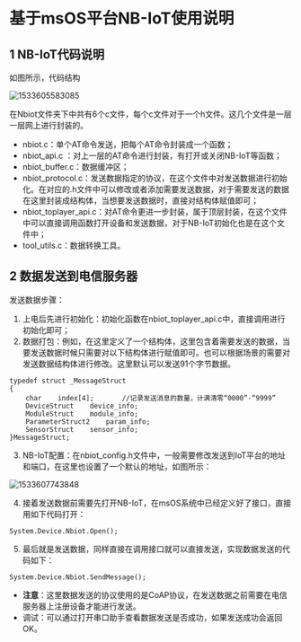 # 基于msOS平台NB-IoT使用说明

## 1 NB-IoT代码说明

如图所示，代码结构

![1533605583085](C:\Users\JH\AppData\Local\Temp\1533605583085.png)

在Nbiot文件夹下中共有6个c文件，每个c文件对于一个h文件。这几个文件是一层一层网上进行封装的。

- nbiot.c：单个AT命令发送，把每个AT命令封装成一个函数；
- nbiot_api.c ：对上一层的AT命令进行封装，有打开或关闭NB-IoT等函数；
- nbiot_buffer.c：数据缓冲区；
- nbiot_protocol.c：发送数据指定的协议，在这个文件中对发送数据进行初始化。在对应的.h文件中可以修改或者添加需要发送数据，对于需要发送的数据在这里封装成结构体，当想要发送数据时，直接对结构体赋值即可；
- nbiot_toplayer_api.c：对AT命令更进一步封装，属于顶层封装，在这个文件中可以直接调用函数打开设备和发送数据，对于NB-IoT初始化也是在这个文件中；
- tool_utils.c：数据转换工具。

## 2 数据发送到电信服务器

发送数据步骤：

1. 上电后先进行初始化：初始化函数在nbiot_toplayer_api.c中，直接调用进行初始化即可；
2. 数据打包：例如，在这里定义了一个结构体，这里包含着需要发送的数据，当要发送数据时候只需要对以下结构体进行赋值即可。也可以根据场景的需要对发送数据结构体进行修改。这里默认可以发送91个字节数据。

```
typedef struct _MessageStruct
{
	char	index[4];		//记录发送消息的数量，计满清零“0000”-“9999”
	DeviceStruct	device_info;
	ModuleStruct	module_info;
	ParameterStruct2	param_info;
	SensorStruct	sensor_info;
}MessageStruct;
```

3. NB-IoT配置：在nbiot_config.h文件中，一般需要修改发送到IoT平台的地址和端口，在这里也设置了一个默认的地址，如图所示：

![1533607743848](E:\GitHub\work\assets\1533607743848.png)

4. 接着发送数据前需要先打开NB-IoT，在msOS系统中已经定义好了接口，直接用如下代码打开：

```
System.Device.Nbiot.Open();
```

5. 最后就是发送数据，同样直接在调用接口就可以直接发送，实现数据发送的代码如下：

```
System.Device.Nbiot.SendMessage();
```

- **注意**：这里数据发送的协议使用的是CoAP协议，在发送数据之前需要在电信服务器上注册设备才能进行发送。
- 调试：可以通过打开串口助手查看数据发送是否成功，如果发送成功会返回OK。